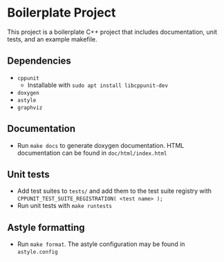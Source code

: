 # Boilerplate Project

This project is a boilerplate C++ project that includes documentation, unit tests, and an example makefile.

## Dependencies
* `cppunit`
    - Installable with `sudo apt install libcppunit-dev`
* `doxygen`
* `astyle`
* `graphviz`

## Documentation
* Run `make docs` to generate doxygen documentation. HTML documentation can be found in `doc/html/index.html`

## Unit tests
* Add test suites to `tests/` and add them to the test suite registry with `CPPUNIT_TEST_SUITE_REGISTRATION( <test name> );`
* Run unit tests with `make runtests`

## Astyle formatting
* Run `make format`. The astyle configuration may be found in `astyle.config`
